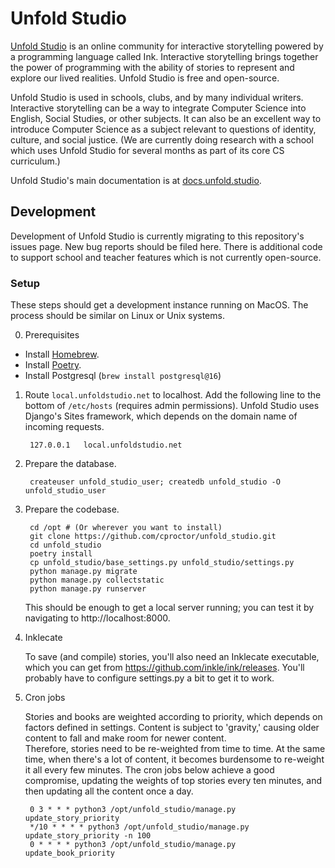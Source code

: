 # Unfold Studio

[Unfold Studio](https://unfold.studio) is an online community for interactive storytelling powered by a programming language called Ink. Interactive storytelling brings together the power of programming with the ability of stories to represent and explore our lived realities. Unfold Studio is free and open-source.

Unfold Studio is used in schools, clubs, and by many individual writers. Interactive storytelling can be a way to integrate Computer Science into English, Social Studies, or other subjects. It can also be an excellent way to introduce Computer Science as a subject relevant to questions of identity, culture, and social justice. (We are currently doing research with a school which uses Unfold Studio for several months as part of its core CS curriculum.)

Unfold Studio's main documentation is at [docs.unfold.studio](http://docs.unfold.studio).

## Development

Development of Unfold Studio is currently migrating to this repository's issues page. New bug reports should be filed here. 
There is additional code to support school and teacher features which is not currently open-source.

### Setup

These steps should get a development instance running on MacOS. The process should be similar on Linux or Unix systems.

0. Prerequisites

- Install [Homebrew](https://brew.sh/). 
- Install [Poetry](https://python-poetry.org/).
- Install Postgresql (`brew install postgresql@16`)

1. Route `local.unfoldstudio.net` to localhost. Add the following line to the bottom of `/etc/hosts` 
   (requires admin permissions). Unfold Studio uses Django's Sites framework, which depends on the 
   domain name of incoming requests.

        127.0.0.1	local.unfoldstudio.net

2. Prepare the database. 

        createuser unfold_studio_user; createdb unfold_studio -O unfold_studio_user

1. Prepare the codebase.

        cd /opt # (Or wherever you want to install)
        git clone https://github.com/cproctor/unfold_studio.git
        cd unfold_studio
        poetry install
        cp unfold_studio/base_settings.py unfold_studio/settings.py
        python manage.py migrate
        python manage.py collectstatic
        python manage.py runserver

   This should be enough to get a local server running; you can test it by navigating to
   http://localhost:8000.

2. Inklecate

   To save (and compile) stories, you'll also need an Inklecate executable, which you can get
   from https://github.com/inkle/ink/releases. You'll probably have to configure settings.py a
   bit to get it to work. 

3. Cron jobs

   Stories and books are weighted according to priority, which depends on factors defined in settings.
   Content is subject to 'gravity,' causing older content to fall and make room for newer content.  
   Therefore, stories need to be re-weighted from time to time. At the same time, when there's a lot of 
   content, it becomes burdensome to re-weight it all every few minutes. The cron jobs below achieve a 
   good compromise, updating the weights of top stories every ten minutes, and then updating all the content
   once a day. 

        0 3 * * * python3 /opt/unfold_studio/manage.py update_story_priority
        */10 * * * * python3 /opt/unfold_studio/manage.py update_story_priority -n 100
        0 * * * * python3 /opt/unfold_studio/manage.py update_book_priority

